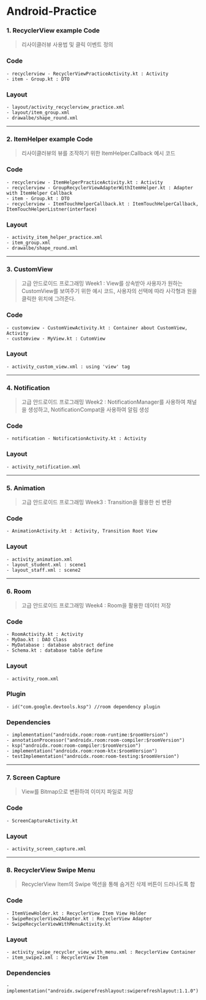 # Android-Practice

### 1. RecyclerView example Code
> 리사이클러뷰 사용법 및 클릭 이벤트 정의

### Code
  	- recyclerview - RecyclerViewPracticeActivity.kt : Activity
  	- item - Group.kt : DTO

### Layout
	- layout/activity_recyclerview_practice.xml
	- layout/item_group.xml
	- drawalbe/shape_round.xml

---

### 2. ItemHelper example Code
> 리사이클러뷰의 뷰를 조작하기 위한 ItemHelper.Callback 예시 코드

### Code
	- recyclerview - ItemHelperPracticeActivity.kt : Activity
	- recyclerview - GroupRecyclerViewAdapterWithItemHelper.kt : Adapter with ItemHelper Callback
	- item - Group.kt : DTO
 	- recyclerview - ItemTouchHelperCallback.kt : ItemTouchHelperCallback, ItemTouchHelperListner(interface)

### Layout
	- activity_item_helper_practice.xml
	- item_group.xml
	- drawalbe/shape_round.xml


 ---

### 3. CustomView
> 고급 안드로이드 프로그래밍 Week1 : View를 상속받아 사용자가 원하는 CustomView를 보여주기 위한 예시 코드, 사용자의 선택에 따라 사각형과 원을 클릭한 위치에 그려준다.

### Code
	- customview - CustomViewActivity.kt : Container about CustomView, Activity
	- customview - MyView.kt : CutomView

### Layout
	- activity_custom_view.xml : using 'view' tag

 ---

### 4. Notification
> 고급 안드로이드 프로그래밍 Week2 : NotificationManager를 사용하여 채널을 생성하고, NotificationCompat을 사용하여 알림 생성

### Code
	- notification - NotificationActivity.kt : Activity
 
### Layout
	- activity_notification.xml

 ---

### 5. Animation
> 고급 안드로이드 프로그래밍 Week3 : Transition을 활용한 씬 변환

### Code
	- AnimationActivity.kt : Activity, Transition Root View
 
### Layout
	- activity_animation.xml
	- layout_student.xml : scene1
	- layout_staff.xml : scene2

  ---

### 6. Room
> 고급 안드로이드 프로그래밍 Week4 : Room을 활용한 데이터 저장

### Code
	- RoomActivity.kt : Activity
	- MyDao.kt : DAO Class
	- MyDatabase : database abstract define
	- Schema.kt : database table define
 
### Layout
	- activity_room.xml

### Plugin
	- id("com.google.devtools.ksp") //room dependency plugin

### Dependencies
	- implementation("androidx.room:room-runtime:$roomVersion")
	- annotationProcessor("androidx.room:room-compiler:$roomVersion")
	- ksp("androidx.room:room-compiler:$roomVersion")
	- implementation("androidx.room:room-ktx:$roomVersion")
	- testImplementation("androidx.room:room-testing:$roomVersion")

   ---

### 7. Screen Capture
> View를 Bitmap으로 변환하여 이미지 파일로 저장

### Code
	- ScreenCaptureActivity.kt
 
### Layout
	- activity_screen_capture.xml

   ---


### 8. RecyclerView Swipe Menu
> RecyclerView Item의 Swipe 엑션을 통해 숨겨진 삭제 버튼이 드러나도록 함

### Code
	- ItemViewHolder.kt : RecyclerView Item View Holder
 	- SwipeRecyclerView2Adapter.kt : RecyclerView Adapter
  	- SwipeRecyclerViewWithMenuActivity.kt
 
### Layout
	- activity_swipe_recycler_view_with_menu.xml : RecyclerView Container
 	- item_swipe2.xml : RecyclerView Item

### Dependencies
	- implementation("androidx.swiperefreshlayout:swiperefreshlayout:1.1.0") 

 


 


 
